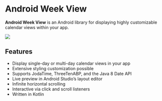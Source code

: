 Android Week View
=================

**Android Week View** is an Android library for displaying highly customizable calendar views within your app.

![](images/screen-shot-new.png)

Features
---------
* Display single-day or multi-day calendar views in your app
* Extensive styling customization possible
* Supports JodaTime, ThreeTenABP, and the Java 8 Date API
* Live preview in Android Studio’s layout editor
* Infinite horizontal scrolling
* Interactive via click and scroll listeners
* Written in Kotlin

